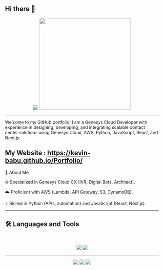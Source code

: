 ## Hi there 👋
<link rel="stylesheet" type='text/css' href="https://cdn.jsdelivr.net/gh/devicons/devicon@latest/devicon.min.css" />
          
<p align="center">
  <img src="https://capsule-render.vercel.app/api?type=blur&height=200&color=gradient&text=I%20am%20Kevin%20Babu!"/>
<!--    <img height="300" 
    src="https://i.giphy.com/WPG8tUqNamNitJbswa.webp"/> -->
<img height="300"
          src="https://i.giphy.com/mYdOLUFQVzqzdoxqq4.webp"/>
</p>


 
 --------------------------------------------------------------------------------------------------------

Welcome to my GitHub portfolio! I am a Genesys Cloud Developer with experience in designing, developing, and integrating scalable contact center solutions using Genesys Cloud, AWS, Python, JavaScript, React, and Next.js.

## My Website : <a href="https://kevin-babu.github.io/Portfolio/"> https://kevin-babu.github.io/Portfolio/ <a/>

🚀 About Me

🌐 Specialized in Genesys Cloud CX (IVR, Digital Bots, Architect).

☁️ Proficient with AWS (Lambda, API Gateway, S3, DynamoDB).

💡 Skilled in Python (APIs, automation) and JavaScript (React, Next.js).
<hr>

## 🛠️ Languages and Tools
<br>

<p align="center">
  <img src="https://skillicons.dev/icons?i=java,spring,ts,nodejs,react,nextjs,mongodb,postgres,prisma" />
  <img src="https://skillicons.dev/icons?i=html,css,sass,tailwind,js,vue,redux,d3,git,postman,figma" />
</p>


----------------------------------------------------------------------------------------------


<div align="center">
  <a href="kevin.bbu@gmail.com">
    <img src="https://img.shields.io/badge/Gmail-333333?style=for-the-badge&logo=gmail&logoColor=red" />
  </a>
  <a href="https://www.linkedin.com/in/kevin-babu-34b906228/" target="_blank">
    <img src="https://img.shields.io/badge/LinkedIn-0077B5?style=for-the-badge&logo=linkedin&logoColor=white" target="_blank" />
  </a>
  <a href="https://medium.com/@bighero.0.0.7.0" target="_blank">
    <img src="https://img.shields.io/badge/Medium-000000?style=for-the-badge&logo=medium&logoColor=white" target="_blank" />
  </a>
<!--   <a href="" target="_blank">
    <img src="https://img.shields.io/badge/CodePen-1e1f26?style=for-the-badge&logo=codepen&logoColor=white" target="_blank" />
  </a> -->
</div>
<!--
**Kevin-babu/Kevin-babu** is a ✨ _special_ ✨ repository because its `README.md` (this file) appears on your GitHub profile.

Here are some ideas to get you started:

- 🔭 I’m currently working on ...
- 🌱 I’m currently learning ...
- 👯 I’m looking to collaborate on ...
- 🤔 I’m looking for help with ...
- 💬 Ask me about ...
- 📫 How to reach me: ...
- 😄 Pronouns: ...
- ⚡ Fun fact: ...
-->
